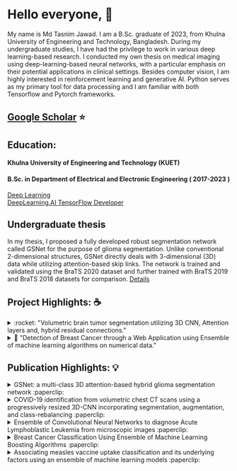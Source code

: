 
<!--
**006jawad/006jawad** is a ✨ _special_ ✨ repository because its `README.md` (this file) appears on your GitHub profile.

Here are some ideas to get you started:

- 🔭 I’m currently working on the application of Swin-Transformer.


- 🌱 I’m currently learning Django.



- 👯 I’m looking to collaborate on ...
- 🤔 I’m looking for help with ...
- 💬 Ask me about ...
- 📫 How to reach me: <https://www.facebook.com/jawad.eee06.17>
- 😄 Pronouns: ...
- ⚡ Fun fact: I also love music and I can play the guitar.
-->

# Hello everyone, :wave:
My name is Md Tasnim Jawad. I am a B.Sc. graduate of 2023, from Khulna University of Engineering and Technology, Bangladesh. During my undergraduate studies, I have had the privilege to work in various deep learning-based research. I conducted my own thesis on medical imaging using deep-learning-based neural networks, with a particular emphasis on their potential applications in clinical settings. Besides computer vision, I am highly interested in reinforcement learning and generative AI. Python serves as my primary tool for data processing and I am familiar with both Tensorflow and Pytorch frameworks.

## [Google Scholar](https://scholar.google.com/citations?view_op=list_works&hl=en&user=6VOwVbwAAAAJ)  :star:

<!-- # My Work Experience:
My Work Experience:
Various online courses were my first introduction to Deep Learning. I have been learning and practicing new skills to combat various challenges. Various blogs and online platforms like Kaggle have also been useful in learning the basics. In my University, apart from being an undergrad, I have been working as a Research Assistant under the supervision of [Kamrul Hasan](https://scholar.google.com/citations?user=36WXELIAAAAJ&hl=en) for almost two years. A part of one of my incompleted project is highlighted below. -->


## Education:

#### Khulna University of Engineering and Technology (KUET)
#### B.Sc. in Department of Electrical and Electronic Engineering ( 2017-2023 )

[Deep Learning](https://coursera.org/share/11a46e0c1046b141e3d788b8e8b44478)<br>
[DeepLearning.AI TensorFlow Developer](https://coursera.org/share/032440a89d0a56813a7e3af3d3d98afc)

## Undergraduate thesis
In my thesis, I proposed a fully developed robust segmentation network called GSNet for the purpose of glioma segmentation. Unlike conventional 2-dimensional structures, GSNet directly deals with 3-dimensional (3D) data while utilizing attention-based skip links. The network is trained and validated using the BraTS 2020 dataset and further trained with BraTS 2019 and BraTS 2018 datasets for comparison. [Details](https://github.com/006jawad/GSNet_/tree/main)

## Project Highlights: :coffee:
<details>
<summary>:rocket: "Volumetric brain tumor segmentation utilizing 3D CNN, Attention layers and, hybrid residual
connections."</summary>
This is an experimental part of a paper titled [GSNet: a multi-class 3D attention-based hybrid glioma segmentation network](https://doi.org/10.1364/OE.499054). The project explores the feasibility of using Deep Learning based Neural Networks to extract Glioma segments from brain MRIs. [Description](https://github.com/006jawad/GSNet_/tree/main/WebApp). (Material used: Python, HTML, CSS, JS)

</details>

<details>
<summary>🌱 "Detection of Breast Cancer through a Web Application using Ensemble of machine learning
algorithms on numerical data."</summary>
This miniaturized web application is an implementation of our paper [Breast Cancer Classification Using Ensemble of Machine Learning Boosting Algorithms](https://ieeexplore.ieee.org/abstract/document/9524617). The automation of the Breast Cancer detection framework has been accomplished in this article. [Description](https://github.com/006jawad/Breast-Cancer-Classification). (Material used: Python (Streamlit))

</details>

<!-- :rocket: "Web Application for the Segmentation of Glioma."
The web app is an implementation of my undergraduate thesis titled. It involves the segmentation of Glioma from 3D volumetric MRI images. The results are generated by the Web App and saved in any local folder. Because of its small size, the Web App generates segmentation masks withing a short period. [Description](https://github.com/006jawad/GSNet). (Material used: Python, HTML, CSS, JS) -->


## Publication Highlights: :bulb:
<details>
<summary>GSNet: a multi-class 3D attention-based hybrid glioma segmentation network :paperclip:</summary>
In this article, we proposed a fully developed robust segmentation network called GSNet for the purpose of glioma segmentation. Unlike conventional 2-dimensional structures, GSNet directly deals with 3-dimensional (3D) data while utilizing attention-based skip links. While utilizing the BraTS 2020 dataset, our 3D network achieved an overall dice similarity coefficient of 0.9239, 0.9103, and 0.8139, respectively for whole tumor, tumor core, and enhancing tumor classes. [Full paper](https://doi.org/10.1364/OE.499054)
</details>

<details>
<summary>COVID-19 identification from volumetric chest CT scans using a progressively resized 3D-CNN incorporating segmentation, augmentation, and class-rebalancing :paperclip:</summary>
This article aims to evaluate the proposed 3D-CNN classifier’s performance for identifying COVID-19 utilizing volumetric chest images, where the volumes have come from the same source. The recommended integral preprocessing in the proposed framework consists of segmentation, augmentations (both geometry- and intensity-based), and class rebalancing. The experimental analysis confirms that the CNN classifier’s training with the suitable smaller patches and progressively increasing the network size enhance the identification results. Furthermore, incorporating the lung segmentation empowers the classifier to learn salient and characteristic COVID-19 features rather than utilizing whole chest CT images, driving improved COVID-19 classification performance. [Full paper](https://doi.org/10.1016/j.imu.2021.100709)
</details>

<details>
<summary>Ensemble of Convolutional Neural Networks to diagnose Acute Lymphoblastic Leukemia from microscopic images :paperclip:</summary>
In our approach, online random oversampling is applied to rebalance the dataset. Furthermore, in this paper, we have experimented with the performance of the various pretrained networks for different resolutions of input images, something not found in other studies performed on the dataset. Five different well-known networks are trained with the processed images to build an ensemble classifier as it ensures better performance in the other domain of medical image classifications. The pre-trained weights on the ImageNet dataset have been adopted for all the networks to utilize the transfer learning policy. In the end, those five trained weights are ensembled employing soft weighted aggregation to obtain the final prediction. [Full paper](https://doi.org/10.1016/j.imu.2021.100794)
</details>

<details>
<summary>Breast Cancer Classification Using Ensemble of Machine Learning Boosting Algorithms :paperclip:</summary>
Throughout this paper, an automated decision-making pipeline for Breast Cancer (BC) detection has been proposed, incorporating Machine Learning (ML) algorithms like Gaussian Naive Bayes (GNB), Random Forest (RF), XGBoost (XGB), AdaBoost (AdB), and preprocessing such as Outlier Rejection (OR) and Attribute Selection (AS). A weighted ensemble of ML models has been recommended in the introduced pipeline. The observed results conclude that a weighted ensemble of AdB and XGB in conjunction with OR and AS as the preprocessing steps can successfully enhance the BC detection outcomes with a significantly short execution time of 2.10 seconds. [Full paper](https://ieeexplore.ieee.org/document/9850750)
</details>

<details>
<summary>Associating measles vaccine uptake classification and its underlying factors using an ensemble of machine learning models :paperclip:</summary>
Missing values are imputed employing various approaches, and then several feature selection techniques have been applied to identify the crucial attributes for predicting measles vaccination. A grid search hyperparameter optimization technique has been applied for tuning the critical hyperparameters of different ML models, such as Naive Bayes, random forest, decision tree, XGboost, and lightgbm. The performance improved when the proposed weighted ensemble of the XGboost and lightgbm approach was adapted with the same preprocessing and recommended for measles vaccine utilization. [Full paper](https://ieeexplore.ieee.org/abstract/document/9524617)
</details>






